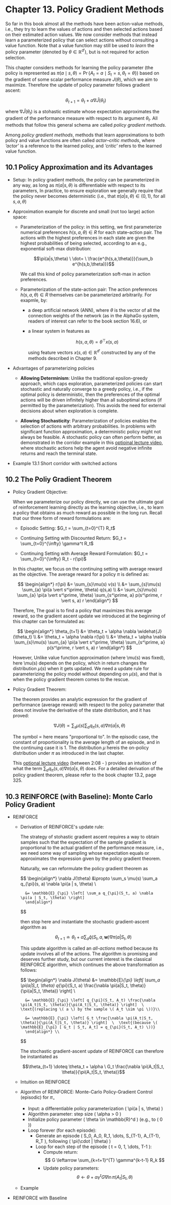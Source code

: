 # Chapter 13. Policy Gradient Methods

So far in this book almost all the methods have been action-value methods, i.e., they try to learn the values of actions and then selected actions based on their estimated action values. We now consider methods that instead learn a parameterized policy that can select actions without consulting a value function. Note that a value function may still be used to $\textit{learn}$ the policy parameter (denoted by $\theta \in \mathbb{R}^{d'}$), but is not required for action selection.

This chapter considers methods for learning the policy parameter (the policy is represented as $\pi(a \mid s, \theta) = \Pr\{ A_t = a \mid S_t = s, \theta_t = \theta \}$) based on the gradient of some scalar performance measure $J(\theta)$, which we aim to maximize. Therefore the update of policy parameter follows gradient ascent:

$$\theta_{t+1} = \theta_t + \alpha \nabla \widehat{J}(\theta_t)$$

where $\nabla \widehat{J}(\theta_t)$ is a stohastic estimate whose expectation approximates the gradient of the performance measure with respect to its argument $\theta_t$. All methods that follow this general schema are called $\textit{policy gradient methods}$.

Among  $\textit{policy gradient methods}$, methods that learn approximations to both policy and value functions are often called $\textit{actor–critic methods}$, where $\textit{'actor'}$ is a reference to the learned policy, and $\textit{'critic'}$ refers to the learned value function.

## 10.1 Policy Approximation and its Advantages

- Setup: In policy gradient methods, the policy can be parameterized in any way, as long as $\pi(a|s, \theta)$ is differentiable with respect to its parameters, In practice, to ensure exploration we generally require that the policy never becomes deterministic (i.e., that $\pi(a|s, \theta) \in (0, 1)$, for all $s, a, \theta$)

- Approximation example for discrete and small (not too large) action space:

    - Parameterization of the policy: in this setting, we first parameterize numerical preferences $h(s, a, \theta) \in R$ for each state–action pair. The actions with the highest preferences in each state are given the highest probabilities of being selected, according to an e.g., exponential soft-max distribution:

        $$\pi(a|s,\theta) \ \dot= \ \frac{e^{h(s,a,\theta)}}{\sum_b e^{h(s,b,\theta)}}$$

        We call this kind of policy parameterization soft-max in action preferences.

    - Parameterization of the state-action pair: The action preferences $h(s, a, \theta) \in R$ themselves can be parameterized arbitrarily. For exapmle, by:
        - a deep artificial network (ANN), where $\theta$ is the vector of all the connection weights of the network (as in the AlphaGo system, readers of interest can refer to the book section 16.6), or
        - a linear system in features as 
            
            $$h(s, a, \theta) = \theta^\top x(s, a)$$

            using feature vectors $x(s, a) \in \mathbb{R}^{d'}$ constructed by any of the methods described in Chapter 9.


- Advantages of parameterizing policies

    - **Allowing Determinism**: Unlike the traditional epsilon-greedy approach, which caps exploration, parameterized policies can start stochastic and naturally converge to a greedy policy, i.e., if the optimal policy is deterministic, then the preferences of the optimal actions will be driven infinitely higher than all suboptimal actions (if permitted by the parameterization). This avoids the need for external decisions about when exploration is complete.

    - **Allowing Stochasticity**:  Parameterization of policies enables the selection of actions with arbitrary probabilities. In problems with significant function approximation, a deterministic policy might not always be feasible. A stochastic policy can often perform better, as demonstrated in the corridor example in this [optioinal lecture video](https://www.coursera.org/learn/prediction-control-function-approximation/lecture/2nWtQ/advantages-of-policy-parameterization), where stochastic actions help the agent avoid negative infinite returns and reach the terminal state.

- Example 13.1 Short corridor with switched actions

## 10.2 The Poliy Gradient Theorem

- Policy Gradient Objective: 
    
    When we parameterize our policy directly, we can use the ultimate goal of reinforcement learning directly as the learning objective, i.e., to learn a policy that obtains as much reward as possible in the long run. Recall that our three form of reward formulations are:

    - Episodic Setting: $G_t = \sum_{t=0}^{T} R_t$

    - Continuing Setting with Discounted Return: $G_t = \sum_{t=0}^{\infty} \gamma^t R_t$

    - Continuing Setting with Average Reward Formulation: $G_t = \sum_{t=0}^{\infty} R_t - r(\pi)$


    In this chapter, we focus on the continuing setting with average reward as the objective. The average reward for a policy $\pi$ is defined as: 

    $$
    \begin{align*}
    r(\pi) &= \sum_{s}\mu(s) v(s) \\
    &= \sum_{s}\mu(s) \sum_{a} \pi(a \vert s^\prime, \theta) q(s,a) \\
    &= \sum_{s}\mu(s) \sum_{a} \pi(a \vert s^\prime, \theta) \sum_{s^\prime, a} p(s^\prime, r \vert s, a) r
    \end{align*}
    $$

    Therefore, The goal is to find a policy that maximizes this average reward, so the gradient ascent update we introduced at the beginning of this chapter can be formulated as:

    $$
    \begin{align*}
    \theta_{t+1} &= \theta_t + \alpha \nabla \widehat{J}(\theta_t) \\
    &= \theta_t + \alpha \nabla r(\pi) \\
    &= \theta_t + \alpha \nabla \sum_{s}\mu(s) \sum_{a} \pi(a \vert s^\prime, \theta) \sum_{s^\prime, a} p(s^\prime, r \vert s, a) r
    \end{align*}
    $$ 

    However, Unlike value function approximation (where \mu(s) was fixed), here \mu(s) depends on the policy, which in return changes the distribution $\mu(s)$ when it gets updated. We need a update rule for parameterizing the policy model without depending on $\mu(s)$, and that is when the policy gradient theorem comes to the rescue.

- Policy Gradient Theorem: 
    
    The theorem provides an analytic expression for the gradient of performance (average reward) with respect to the policy parameter that does not involve the derivative of the state distribution, and it has proved:

    $$
    \nabla J(\theta) \propto \sum_s \mu(s) \sum_a q_{\pi}(s, a) \nabla \pi(a | s, \theta)
    $$

    The symbol $\propto$ here means "proportional to". In the episodic case, the constant of proportionality is the average length of an episode, and in the continuing case it is 1. The distribution $\mu$ hereis the on-policy distribution under $\pi$ as introduced in the last chapter.

    This [optional lecture video](https://www.coursera.org/learn/prediction-control-function-approximation/lecture/Wv6wa/the-policy-gradient-theorem) (between 2:08 - ) provides an intuition of what the term $\sum_a q_{\pi}(s, a) \nabla \pi(a | s, \theta)$ does. For a detailed derivation of the policy gradient theorem, please refer to the book chapter 13.2, page 325.


## 10.3 REINFORCE (with Baseline): Monte Carlo Policy Gradient

- REINFORCE

    - Derivation of REINFORCE's update rule:

        The strategy of stohastic gradient ascent requires a way to obtain samples such that the expectation of the sample gradient is proportional to the actual gradient of the performance measure, i.e., we need some way of sampling whose expectation equals or approximates the expression given by the policy gradient theorem. 

        Naturally, we can reformulate the policy gradient theorem as

        $$
            \begin{align*}
            \nabla J(\theta) &\propto \sum_s \mu(s) \sum_a q_{\pi}(s, a) \nabla \pi(a | s, \theta) \\

            &= \mathbb{E}_{\pi} \left[ \sum_a q_{\pi}(S_t, a) \nabla \pi(a | S_t, \theta) \right]
            \end{align*}
        $$
        
        then stop here and instantiate the stochastic gradient-ascent algorithm as

        $$\theta_{t+1} \doteq \theta_t + \alpha \sum_a \hat{q}(S_t, a, \mathbf{w}) \nabla \pi(a | S_t, \theta)$$

        This update algorithm is called an $\textit{all-actions}$ method because its update involves all of the actions. The algorithm is promising and deserves further study, but our current interest is the classical REINFORCE algorithm, which continues the above transformation as follows:

        $$
            \begin{align*}
            \nabla J(\theta) &= \mathbb{E}_{\pi} \left[ \sum_a \pi(a|S_t, \theta) q_{\pi}(S_t, a) \frac{\nabla \pi(a|S_t, \theta)}{\pi(a|S_t, \theta)} \right] \\

            &= \mathbb{E}_{\pi} \left[ q_{\pi}(S_t, A_t) \frac{\nabla \pi(A_t|S_t, \theta)}{\pi(A_t|S_t, \theta)} \right]  \ \text{(replacing \( a \) by the sample \( A_t \sim \pi \))}\\

            &= \mathbb{E}_{\pi} \left[ G_t \frac{\nabla \pi(A_t|S_t, \theta)}{\pi(A_t|S_t, \theta)} \right]  \  \text{(because \( \mathbb{E}_{\pi} [ G_t | S_t, A_t] = q_{\pi}(S_t, A_t) \))}
            \end{align*} \\
        $$

        The stochastic gradient-ascent update of REINFORCE can therefore be instantiated as 

        $$\theta_{t+1} \doteq \theta_t + \alpha \ G_t \frac{\nabla \pi(A_t|S_t, \theta)}{\pi(A_t|S_t, \theta)}$$
    
    - Intuition on REINFORCE

    - Algorithm of REINFORCE: Monte-Carlo Policy-Gradient Control (episodic) for $\pi_{\star}$
        - Input: a differentiable policy parameterization \( \pi(a | s, \theta) \)
        - Algorithm parameter: step size \( \alpha > 0 \)
        - Initialize policy parameter \( \theta \in \mathbb{R}^d \) (e.g., to \( 0 \))
        - Loop forever (for each episode):
            - Generate an episode \( S_0, A_0, R_1, \dots, S_{T-1}, A_{T-1}, R_T \), following \( \pi(\cdot | \theta) \)
            - Loop for each step of the episode \( t = 0, 1, \dots, T-1 \):
                - Compute return:
                $$
                G \leftarrow \sum_{k=t+1}^{T} \gamma^{k-t-1} R_k
                $$
                - Update policy parameters:
                $$
                \theta \leftarrow \theta + \alpha \gamma^t G \nabla \ln \pi(A_t | S_t, \theta)
                $$


    - Example


- REINFORCE with Baseline